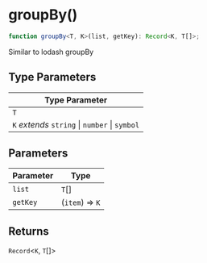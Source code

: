 # groupBy()

```ts
function groupBy<T, K>(list, getKey): Record<K, T[]>;
```

Similar to lodash groupBy

## Type Parameters

| Type Parameter                                 |
| ---------------------------------------------- |
| `T`                                            |
| `K` _extends_ `string` \| `number` \| `symbol` |

## Parameters

| Parameter | Type            |
| --------- | --------------- |
| `list`    | `T`[]           |
| `getKey`  | (`item`) => `K` |

## Returns

`Record`\<`K`, `T`[]\>
